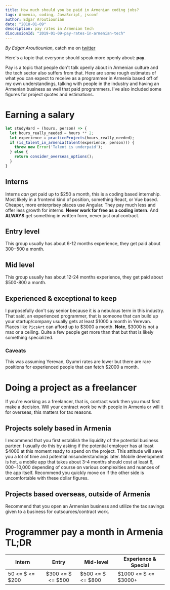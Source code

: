 ```yaml
---
title: How much should you be paid in Armenian coding jobs?
tags: Armenia, coding, JavaScript, jsconf
author: Edgar Aroutiounian
date: "2018-01-09"
description: pay rates in Armenian tech
discussionId: "2019-01-09-pay-rates-in-armenian-tech"
---
```


*By Edgar Aroutiounian*,
catch me on <a href='https://twitter.com/@edgararout'>twitter</a>

Here's a topic that everyone should speak more openly about: **pay**.

Pay is a topic that people don't talk openly about in Armenian culture
and the tech sector also suffers from that. Here are some rough
estimates of what you can expect to receive as a programmer in Armenia
based off of my own understandings, talking with people in the
industry and having an Armenian business as well that paid
programmers. I've also included some figures for project quotes and
estimations.

# Earning a salary

```javascript
let studyHard = (hours, person) => {
  let hours_really_needed = hours ** 2;
  let experience = practiceProjects(hours_really_needed);
  if (is_talent_in_armenia(talent(experience, person))) {
    throw new Error('Talent is underpaid');
  } else {
    return consider_overseas_options();
  }
}
```


## Interns

Interns _can_ get paid up to $250 a month, this is a coding based
internship. Most likely in a frontend kind of position, something
React, or Vue based. Cheaper, more enterprisey places use Angular. They
pay much less and offer less growth for interns. **Never work for free
as a coding intern.** And **ALWAYS** get something in written form,
never just oral contract.

## Entry level

This group usually has about 6-12 months experience, they get paid
about $300-$500 a month.

## Mid level

This group usually has about 12-24 months experience, they get paid
about $500-800 a month.

## Experienced & exceptional to keep

I purposefully don't say senior because it is a nebulous term in this
industry. That said, an experienced programmer, that is someone that
can build up your startup/company usually gets at least $1000 a month
in Yerevan. Places like `PicsArt` can afford up to $3000 a
month. **Note**, $3000 is not a max or a ceiling. Quite a few people
get more than that but that is likely something specialized.

### Caveats

This was assuming Yerevan, Gyumri rates are lower but there are rare
positions for experienced people that can fetch $2000 a month.

# Doing a project as a freelancer

If you're working as a freelancer, that is, contract work then you
must first make a decision. Will your contract work be with people in
Armenia or will it for overseas; this matters for tax reasons.

## Projects solely based in Armenia

I recommend that you first establish the liquidity of the potential
business partner. I usually do this by asking if the potential
employer has at least $4000 at this moment ready to spend on the
project. This attitude will save you a lot of time and potential
misunderstandings later. Mobile development is hot, a mobile app that
takes about 3-4 months should cost at least $6,000-$10,000 depending of
course on various complexities and nuances of the app
itself. Recommend you quickly move on if the other side is
uncomfortable with these dollar figures.

## Projects based overseas, outside of Armenia

Recommend that you open an Armenian business and utilize the tax
savings given to a business for outsources/contract work.

# Programmer pay a month in Armenia TL;DR

| Intern | Entry | Mid-level | Experience & Special |
| -------| :----:| ----------| -------------------- |
| 50 <= $ <= $200| $300 <= $ <= $500| $500 <= $ <= $800| $1000 <= $ <= $3000+|
